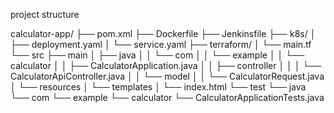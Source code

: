 project structure 

calculator-app/
├── pom.xml
├── Dockerfile
├── Jenkinsfile
├── k8s/
│   ├── deployment.yaml
│   └── service.yaml
├── terraform/
│   └── main.tf
└── src
    ├── main
    │   ├── java
    │   │   └── com
    │   │       └── example
    │   │           └── calculator
    │   │               ├── CalculatorApplication.java
    │   │               ├── controller
    │   │               │   └── CalculatorApiController.java
    │   │               └── model
    │   │                   └── CalculatorRequest.java
    │   └── resources
    │       └── templates
    │           └── index.html
    └── test
        └── java
            └── com
                └── example
                    └── calculator
                        └── CalculatorApplicationTests.java
